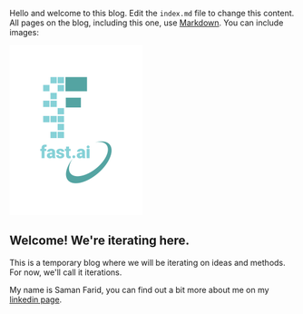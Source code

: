 Hello and welcome to this blog. Edit the `index.md` file to change this content. All pages on the blog, including this one, use [Markdown](https://guides.github.com/features/mastering-markdown/). You can include images:

![Image of fast.ai logo](images/logo.png)

## Welcome! We're iterating here.
This is a temporary blog where we will be iterating on ideas and methods. For now, we'll call it iterations.

My name is Saman Farid, you can find out a bit more about me on my [linkedin page](https://www.linkedin.com/in/samanfarid/). 